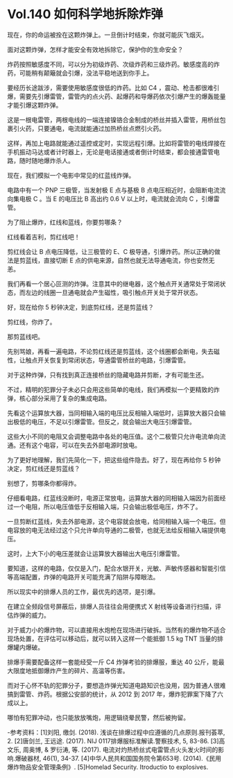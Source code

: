 # Vol.140 如何科学地拆除炸弹

现在，你的命运被拴在这颗炸弹上。一旦倒计时结束，你就可能灰飞烟灭。

面对这颗炸弹，怎样才能安全有效地拆除它，保护你的生命安全？

炸药按照敏感度不同，可以分为初级炸药、次级炸药和三级炸药。敏感度高的炸药，可能稍有颠簸就会引爆，没法平稳地送到你手上。

要经历长途跋涉，需要使用敏感度很低的炸药。比如 C4 ，震动、枪击都很难引爆，需要先引爆雷管，雷管内的点火药、起爆药和导爆药依次引爆产生的爆轰能量才能引爆这颗炸弹。

这是一根电雷管，两根电线的一端连接镍铬合金制成的桥丝并插入雷管，用桥丝包裹引火药，只要通电，电流就能通过加热桥丝点燃引火药。

这样，再加上电路就能通过遥控或定时，实现远程引爆。比如将雷管的电线焊接在手机振动马达或者计时器上，无论是电话接通或者倒计时结束，都会接通雷管电路，随时随地爆炸杀人。

现在，我们模拟一个电影中常见的红蓝线炸弹。

电路中有一个 PNP 三极管，当发射极 E 点与基极 B 点电压相近时，会阻断电流流向集电极 C 。当 E 的电压比 B 高出约 0.6 V 以上时，电流就会流向 C ，引爆雷管。

为了阻止爆炸，红线和蓝线，你要剪哪条？

红线看着吉利，剪红线吧！

剪红线会让 B 点电压降低，让三极管的 E、C 极导通，引爆炸药。所以正确的做法是剪蓝线，直接切断 E 点的供电来源，自然也就无法导通电流，你也安然无恙。

我们再看一个居心叵测的炸弹。注意其中的继电器，这个触点开关通常处于常闭状态，而左边的线圈一旦通电就会产生磁性，吸引触点开关处于常开状态。

好，现在给你 5 秒钟决定，到底剪红线，还是剪蓝线？

剪红线，你炸了。

那剪蓝线吧。

先别骂娘，再看一遍电路，不论剪红线还是剪蓝线，这个线圈都会断电，失去磁性，让触点开关恢复到常闭状态，导通雷管桥丝的电路，引爆雷管。

对于这种炸弹，只有找到真正连接桥丝的隐藏电路并剪断，才有可能生还。

不过，精明的犯罪分子未必只会用这些简单的电线，我们再模拟一个更精致的炸弹，核心部分采用了复杂的集成电路。

先看这个运算放大器，当同相输入端的电压比反相输入端低时，运算放大器只会输出极低的电压，不足以引爆雷管。但反之，就会输出大电压引爆雷管。

这些大小不同的电阻又会调整电路中各处的电压值。这个二极管只允许电流单向流通。还有这个电容，可以在失去外部电源时放电。

为了更好地理解，我们先简化一下，把这些组件隐去。好了，现在再给你 5 秒钟决定，剪红线还是剪蓝线？

别想了，剪哪条你都得炸。

仔细看电路，红蓝线没断时，电源正常放电，运算放大器的同相输入端因为前面经过一个电阻，所以电压值低于反相输入端，只会输出极低电压，炸不了。

一旦剪断红蓝线，失去外部电源，这个电容就会放电，给同相输入端一个电压。但电容放的电无法经过这个只允许单向导通的二极管，也就无法给反相输入端提供电压。

这时，上大下小的电压差就会让运算放大器输出大电压引爆雷管。

要知道，这样的电路，仅仅是入门，配合水银开关，光敏、声敏传感器和智能引信等高端配置，炸弹的电路开关可能充满了陷阱与障眼法。

所以现实中的排爆人员的工作，最优先的选项，是引爆。

在建立全频段信号屏蔽后，排爆人员往往会用便携式 X 射线等设备进行扫描，评估炸弹的威力。

对于威力小的爆炸物，可以直接用水炮枪在现场进行破拆。当然有的爆炸物不适合现场处置，在评估可以移动后，就可以转入这样一个能抵御 1.5 kg TNT 当量的排爆罐内爆破。

排爆手需要配备这样一套能经受一斤 C4 炸弹考验的排爆服，重达 40 公斤，能最大限度地抵御爆炸产生的碎片、高温等伤害。

而对于心怀不轨的犯罪分子，要想造炸弹光知道电路知识也没用，因为普通人很难搞到雷管、炸药。根据公安部的统计，从 2012 到 2017 年，爆炸犯罪案下降了六成以上。

哪怕有犯罪冲动，也只能放放嘴炮，用逻辑绕晕民警，然后被拘留。

-参考资料：[1]刘阳, 缴剑. (2018). 浅谈在排爆过程中应遵循的几点原则.报刊荟萃, 2.
[2]唐剑兰, 王远途. (2017). NIJ 0117排爆服标准解读.警察技术, 5, 83-86.
[3]高文乐, 周奥博, & 罗衍涛, 等. (2017). 电流对灼热桥丝式电雷管点火头发火时间的影响.爆破器材, 46(1), 34-37.
[4]中华人民共和国国务院令第653号. (2014).《民用爆炸物品安全管理条例》.
[5]Homelad Security. Itroductio to explosives.
